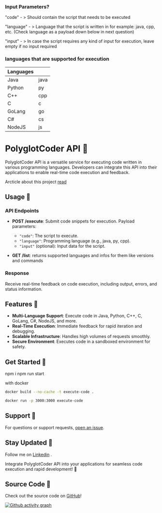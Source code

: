 ### Input Parameters?
"code" - > Should contain the script that needs to be executed 


"language" - > Language that the script is written in for example: java, cpp, etc. (Check language as a payload down below in next question) 


"input" - > In case the script requires any kind of input for execution, leave empty if no input required 

### languages that are supported for execution

| Languages |      |
| --------- | ---- |
| Java      | java |
| Python    | py   |
| C++       | cpp  |
| C         | c    |
| GoLang    | go   |
| C#        | cs   |
| NodeJS    | js   |

# PolyglotCoder API 🚀

PolyglotCoder API is a versatile service for executing code written in various programming languages. Developers can integrate this API into their applications to enable real-time code execution and feedback.


Arcticle about this project [read](https://www.linkedin.com/pulse/simplifying-code-execution-across-platforms-arsen-matevosyan-ub8fe)

## Usage 📝

### API Endpoints

- **POST /execute**: Submit code snippets for execution. Payload parameters:
  - `"code"`: The script to execute.
  - `"language"`: Programming language (e.g., java, py, cpp).
  - `"input"` (optional): Input data for the script.

- **GET /list**: returns supported languages and infos for them like versions and commands

### Response

Receive real-time feedback on code execution, including output, errors, and status information.

## Features 🔑

- **Multi-Language Support**: Execute code in Java, Python, C++, C, GoLang, C#, NodeJS, and more.
- **Real-Time Execution**: Immediate feedback for rapid iteration and debugging.
- **Scalable Infrastructure**: Handles high volumes of requests smoothly.
- **Secure Environment**: Executes code in a sandboxed environment for safety.

## Get Started 🚀
npm i
npm run start

with docker
```bash
docker build --no-cache -t execute-code .

docker run -p 3000:3000 execute-code
```

## Support 💬

For questions or support requests, [open an issue](https://github.com/Arsen-go/execute-code/issues).

## Stay Updated 📩

Follow me on [Linkedin](https://www.linkedin.com/in/arsen-matevosyan-592b071b4/) .

Integrate PolyglotCoder API into your applications for seamless code execution and rapid development! 🌟

## Source Code 📁

Check out the source code on [GitHub](https://github.com/Arsen-go/execute-code)!

[![Github activity graph](https://github-readme-activity-graph.vercel.app/graph?username=Arsen-go&theme=react-dark)](https://github.com/ashutosh00710/github-readme-activity-graph)
